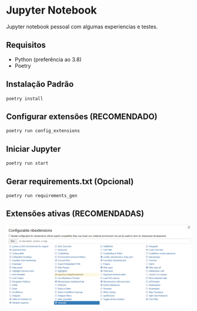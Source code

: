 # Jupyter Notebook

Jupyter notebook pessoal com algumas experiencias e testes.

## Requisitos

- Python (preferência ao 3.8)
- Poetry

## Instalação Padrão

```shell
poetry install
```

## Configurar extensões (RECOMENDADO)
```shell
poetry run config_extensions
```

## Iniciar Jupyter

```shell
poetry run start
```

## Gerar requirements.txt (Opcional)

```shell
poetry run requirements_gen
```

## Extensões ativas (RECOMENDADAS)

![preferencia_extensoes_ativas](./preferencia_extensoes_ativas.png)

